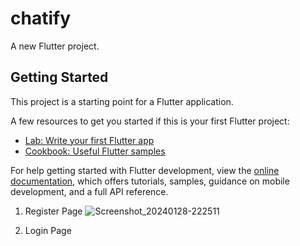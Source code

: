 # chatify

A new Flutter project.

## Getting Started

This project is a starting point for a Flutter application.

A few resources to get you started if this is your first Flutter project:

- [Lab: Write your first Flutter app](https://docs.flutter.dev/get-started/codelab)
- [Cookbook: Useful Flutter samples](https://docs.flutter.dev/cookbook)

For help getting started with Flutter development, view the
[online documentation](https://docs.flutter.dev/), which offers tutorials,
samples, guidance on mobile development, and a full API reference.

1. Register Page
![Screenshot_20240128-222511](https://github.com/Rajesh0408/Chatify-App/assets/125728051/8c8c2cdb-1b21-413a-bd43-0805eeb5d679)

2. Login Page

